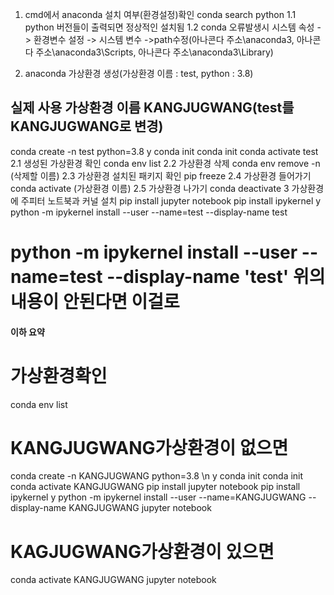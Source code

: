 1. cmd에서 anaconda 설치 여부(환경설정)확인
conda search python
1.1 python 버전들이 출력되면 정상적인 설치됨
1.2 conda 오류발생시 시스템 속성 -> 환경변수 설정 -> 시스템 변수 ->path수정(아나콘다 주소\anaconda3, 아나콘다 주소\anaconda3\Scripts, 아나콘다 주소\anaconda3\Library)

2. anaconda 가상환경 생성(가상환경 이름 : test, python : 3.8)
## 실제 사용 가상환경 이름 KANGJUGWANG(test를 KANGJUGWANG로 변경)
conda create -n test python=3.8
y
conda init
conda init
conda activate test
2.1 생성된 가상환경 확인
   conda env list
2.2 가상환경 삭제
   conda env remove -n (삭제할 이름)
2.3 가상환경 설치된 패키지 확인
   pip freeze
2.4 가상환경 들어가기
   conda activate (가상환경 이름)
2.5 가상환경 나가기
   conda deactivate
3 가상환경에 주피터 노트북과 커널 설치
pip install jupyter notebook
pip install ipykernel
y
python -m ipykernel install --user --name=test --display-name test
# python -m ipykernel install --user --name=test --display-name 'test' 위의 내용이 안된다면 이걸로
#### 이하 요약 ##### 
# 가상환경확인
conda env list
# KANGJUGWANG가상환경이 없으면
conda create -n KANGJUGWANG python=3.8 \n
y
conda init
conda init
conda activate KANGJUGWANG
pip install jupyter notebook
pip install ipykernel
y
python -m ipykernel install --user --name=KANGJUGWANG --display-name KANGJUGWANG
jupyter notebook
# KAGJUGWANG가상환경이 있으면 
conda activate KANGJUGWANG
jupyter notebook
